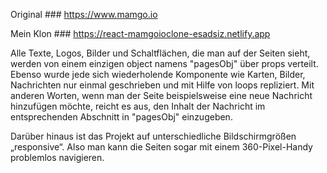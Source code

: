 Original ### https://www.mamgo.io

Mein Klon ### https://react-mamgoioclone-esadsiz.netlify.app

Alle Texte, Logos, Bilder und Schaltflächen, die man auf der Seiten sieht, werden von einem einzigen object namens "pagesObj" über props verteilt. Ebenso wurde jede sich wiederholende Komponente wie Karten, Bilder, Nachrichten nur einmal geschrieben und mit Hilfe von loops repliziert. Mit anderen Worten, wenn man der Seite beispielsweise eine neue Nachricht hinzufügen möchte, reicht es aus, den Inhalt der Nachricht im entsprechenden Abschnitt in "pagesObj" einzugeben.

Darüber hinaus ist das Projekt auf unterschiedliche Bildschirmgrößen „responsive“. Also man kann die Seiten sogar mit einem 360-Pixel-Handy problemlos navigieren.
